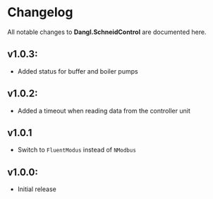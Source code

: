 # Changelog

All notable changes to **Dangl.SchneidControl** are documented here.

## v1.0.3:
- Added status for buffer and boiler pumps

## v1.0.2:
- Added a timeout when reading data from the controller unit

## v1.0.1
- Switch to `FluentModus` instead of `NModbus`

## v1.0.0:
- Initial release
